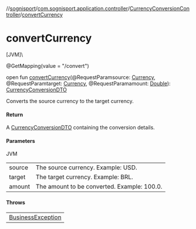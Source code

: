 //[sognisport](../../../index.md)/[com.sognisport.application.controller](../index.md)/[CurrencyConversionController](index.md)/[convertCurrency](convert-currency.md)

# convertCurrency

[JVM]\

@GetMapping(value = &quot;/convert&quot;)

open fun [convertCurrency](convert-currency.md)(@RequestParamsource: [Currency](../../com.sognisport.domain.model/-currency/index.md), @RequestParamtarget: [Currency](../../com.sognisport.domain.model/-currency/index.md), @RequestParamamount: [Double](https://kotlinlang.org/api/latest/jvm/stdlib/kotlin/-double/index.html)): [CurrencyConversionDTO](../../com.sognisport.application.dto/-currency-conversion-d-t-o/index.md)

Converts the source currency to the target currency.

#### Return

A [CurrencyConversionDTO](../../com.sognisport.application.dto/-currency-conversion-d-t-o/index.md) containing the conversion details.

#### Parameters

JVM

| | |
|---|---|
| source | The source currency. Example: USD. |
| target | The target currency. Example: BRL. |
| amount | The amount to be converted. Example: 100.0. |

#### Throws

| |
|---|
| [BusinessException](../../com.sognisport.infrastructure.exception/-business-exception/index.md) |
